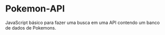 # Pokemon-API
JavaScript básico para fazer uma busca em uma API contendo um banco de dados de Pokemons.
